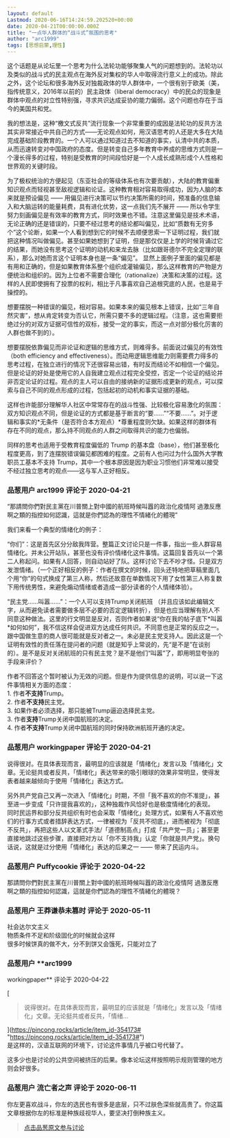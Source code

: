 ```yaml
---
layout: default
Lastmod: 2020-06-16T14:24:59.202520+00:00
date: 2020-04-21T00:00:00.000Z
title: "一点华人群体的“战斗式”氛围的思考"
author: "arc1999"
tags: [思想启蒙,理性]
---
```


这个话题是从论坛里一个思考为什么法轮功能够聚集人气的问题想到的。法轮功以及类似的战斗式的民主观点在海外反对集权的华人中取得流行意义上的成功。除此之外，这个论坛和很多海外反对独裁政体的华人群体中，一个很有别于欧美（美，指传统意义，2016年以前的）民主政体（liberal democracy）中的民众的现象是群体中观点的对立性特别强，寻求共识达成妥协的能力偏弱。这个问题也存在于当今的美国共和党。  
  
我的想法是，这种“檄文式反共”流行现象一个非常重要的成因是法轮功的反共方法其实非常接近中共自己的方式——无论观点如何，用汉语思考的人还是大多在大陆完成基础阶段教育的。一个人可以通过知道过去不知道的事实，认清中共的本质，从而迅速转变对中国政府的态度。但是转变自己多年教育中养成的思维方式则是一个漫长得多的过程，特别是受教育的时间段恰好是一个人成长成熟形成个人性格和世界观的关键时段。  
  
为了极权统治的方便起见（东亚社会的等级体系也有次要贡献），大陆的教育偏重知识观点而轻视甚至敌视逻辑和论证。这种教育相对容易取得成功，因为人脑的本来就是预设偏见 —— 用偏见进行决策可以节约决策所需的时间，预准备的信息输入和大脑运转的能量耗费，具有进化优势，这一点我们先不展开 —— 所以令学生努力刻画偏见是有效率的教育方式，同时效果也不错。注意这里偏见是技术术语，无论正确的还是错误的，只要不经过思考的结论都叫偏见，比如“质数有无穷多个”这个论断，如果一个人看到想到它的时候不去顺便思索一下证明过程，我们就把这种情况叫做偏见。甚至如果她想到了证明，但是那仅仅是上学的时候背诵过它的结果，而她没有思考这个证明的动机和来龙去脉（比如跟哥德尔不完全定理的联系），那么对她而言这个证明本身也是一条“偏见”。 显然上面例子里面的偏见都是有用和正确的，但是如果教育体系整个组织成灌输偏见，那么这样教育的产物是方便统治和组织的。因为上位者不需要合理化（rationalize）决策和决策的过程。这样的人民即使拥有了投票的权利，相比于凡事喜欢自己追根究底的人民，也是易于操控的。  
  
想要摆脱一种错误的偏见，相对容易。如果本来的偏见根本上错误，比如“三年自然灾害”，想从肯定转变为否认它，所需只要不多的逻辑过程。（注意，这也需要拒绝过分的对双方证据可信性的双标，接受一定的事实，而这一点对部分极化厉害的人群也做不到的）。  
  
想要摆脱依靠偏见而非论证和逻辑的思维方式，则难得多。前面说过偏见的有效性（both efficiency and effectiveness）。而动用逻辑思维能力则需要费力得多的思考过程，在独立进行的情况下还很容易出错，有时反而结论不如相信一个偏见。但是论证的好处是使用它的人自我建立观点过程完全受控，否定一个论证的结论并非否定论证的过程。观点的主人可以自由的接纳新的证据形成更新的观点，可以探索与自己不同的观点形成的过程，包括起初的动机和事实证据的基础。  
  
这样也许能部分理解华人社区中常常存在的战斗性强、比较极化容易激化的氛围：双方知识观点不同，但是论证的方式都是基于断言的“要……”“不要……”。对于逻辑和事实的\*无条件（是否符合本方观点）\*尊重程度则欠缺。如果这样的群体有存在不同的观点，那么持不同观点的人群之间取得共识的能力也偏弱。  
  
同样的思考也适用于受教育程度偏低的 Trump 的基本盘（base），他们甚至极化程度更高，到了连摆脱错误偏见都困难的程度。之前有人也问过为什么国外大学教职员工基本不支持 Trump，其中一个根本原因是因为职业习惯他们非常难以接受不经过独立思考的观点——这与军人正好相反。

            
### 品葱用户 **arc1999** 评论于 2020-04-21
        
“那請問你們對民主黨在川普關上對中國的航班時候叫囂的政治化疫情阿 過激反應啊之類的指控如何認識，這就是你們認為的理性不情緒化的體現”  
  
我们来看一个典型的情绪化的例子：  
  
“你们”：这是首先区分分敌我阵营。整篇正文讨论只是一件事，指出一些人群容易情绪化。并未公开站队，甚至也没有评价情绪化这件事情。这篇回复首先以一个第二人称起问。如果有人回答，则自动站好了队。这样讨论下去不吵才怪。只是双方发泄情绪。（一个正好相反的例子：作者在撰文的时候，回头还特地把草稿里面几个用“你”的句式换成了第三人称，然后还故意在单数情况下用了女性第三人称复数下用传统男性，来避免煽动情绪或者造成一部分读者的个人情绪体验）。  
  
“民主党……叫嚣……”：一个人可以支持Trump关闭航班 （并且应该如此编辑文字，从而避免读者需要做多层不必要的否定逻辑转折），但是也应当理解有别人不同意这种做法。这里的行文明显是反对，否则作者如果说“你在我的帖子底下\*叫嚣\*如何如何”，我不信这样会促进双方达成任何共识。不同意也是正常的反应之一。跟中国做生意的商人很可能就是反对者之一。未必是民主党支持人。因此这是一个证明有效性的责任落在提问者的问题（就是知乎上常说的，先“是不是”在谈别的）。是不是反对关闭航班的只有民主党？是不是他们“叫嚣”了，即用明显夸张的手段来评价？  
  
作者不回答这个暂时被认为无效的问题。但是作为提供信息的说明，可以说一下这件事情相关方面的态度：  
1\. 作者**不支持**Trump。  
2\. 作者**不支持**民主党。  
3\. 如果作者必须选择，那只能被Trump逼迫选择民主党。  
3\. 作者**支持**Trump关闭中国航班的决定。  
4\. 作者**不支持**Trump关闭中国航班的同时保持欧洲航班开通的决定。
        


            
### 品葱用户 **workingpaper** 评论于 2020-04-21
        
说得很对。在具体表现而言，最明显的应该就是「情绪化」发言以及「情绪化」文章。无论挺共或者反共，「情绪化」表达带来的吸引眼球的效果非常明显，使得发表者越来越倾向于使用「情绪化」表达方式。  
  
另外共产党自己又再一次进入「情绪化」时期，不但「我不喜欢的你不准提」，甚至进一步变成「只许提我喜欢的」，这种独裁作风恰好也是极度情绪化的表现。  
同时民运界和部分反共组织有时也会采取「情绪化」处理方式，如果有人不喜欢他们的行事方式或者措辞表达方式，一律被视为「反共不彻底」，进而被视为「彻底不反共」，再把这些人以文革式手法/「道德制高点」打成「共产党一员」；甚至更直接地跳过这些步骤，直接把对方以「你不支持我」认定「你就是共产党」。换句话说，这就是过分使用「情绪化」表达的后果之一 —— 带来了民运内斗。
        


            
### 品葱用户 **Puffycookie** 评论于 2020-04-22
        
那請問你們對民主黨在川普關上對中國的航班時候叫囂的政治化疫情阿 過激反應啊之類的指控如何認識，這就是你們認為的理性不情緒化的體現？
        


            
### 品葱用户 **王莽谦恭未篡时** 评论于 2020-05-11
        
社会达尔文主义  
物质条件不足和阶级固化的时候就会这样  
很多时候饼真的做不大，分不到饼又会饿死，只能对立了
        


            
### 品葱用户 **arc1999 
workingpaper** 评论于 2020-04-22
        
[

> 说得很对。在具体表现而言，最明显的应该就是「情绪化」发言以及「情绪化」文章。无论挺共或者反共，「情绪...

](https://pincong.rocks/article/item_id-354173# "https://pincong.rocks/article/item_id-354173#")  
是这样的，汉语互联网的环境下，讨论这件事情几乎被口号代替了。  
  
这多少也是讨论的公共空间被挤压的后果。像本论坛这样按照明示规则管理的地方则会好很多。
        


            
### 品葱用户 **流亡者之声** 评论于 2020-06-11
        
你左更喜欢战斗，你左的选民也有很多是底层，只不过肤色深些就高贵了。你这篇文章根据你左的标准是种族歧视华人，要坚决打倒种族主义。
        






> [点击品葱原文参与讨论](https://pincong.rocks/article/id-18035__sort_key-agree_count__sort-DESC)

